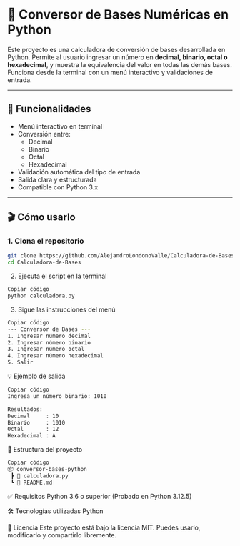 # 🔢 Conversor de Bases Numéricas en Python

Este proyecto es una calculadora de conversión de bases desarrollada en Python. Permite al usuario ingresar un número en **decimal, binario, octal o hexadecimal**, y muestra la equivalencia del valor en todas las demás bases. Funciona desde la terminal con un menú interactivo y validaciones de entrada.

---

## 📌 Funcionalidades

- Menú interactivo en terminal
- Conversión entre:
  - Decimal
  - Binario
  - Octal
  - Hexadecimal
- Validación automática del tipo de entrada
- Salida clara y estructurada
- Compatible con Python 3.x

---

## 🎬 Cómo usarlo

### 1. Clona el repositorio

```bash
git clone https://github.com/AlejandroLondonoValle/Calculadora-de-Bases.git
cd Calculadora-de-Bases
```
2. Ejecuta el script en la terminal
```bash
Copiar código
python calculadora.py
```
3. Sigue las instrucciones del menú
```bash
Copiar código
--- Conversor de Bases ---
1. Ingresar número decimal
2. Ingresar número binario
3. Ingresar número octal
4. Ingresar número hexadecimal
5. Salir
 ```
💡 Ejemplo de salida
```bash
Copiar código
Ingresa un número binario: 1010

Resultados:
Decimal     : 10
Binario     : 1010
Octal       : 12
Hexadecimal : A
```
📁 Estructura del proyecto
```bash
Copiar código
📦 conversor-bases-python
 ┣ 📄 calculadora.py
 ┗ 📄 README.md
```
✅ Requisitos
Python 3.6 o superior
(Probado en Python 3.12.5)

🛠️ Tecnologías utilizadas
Python

📃 Licencia
Este proyecto está bajo la licencia MIT. Puedes usarlo, modificarlo y compartirlo libremente.

